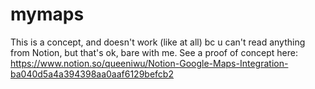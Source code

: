 # mymaps

This is a concept, and doesn't work (like at all) bc u can't read anything from Notion, but that's ok, bare with me. 
See a proof of concept here: https://www.notion.so/queeniwu/Notion-Google-Maps-Integration-ba040d5a4a394398aa0aaf6129befcb2
